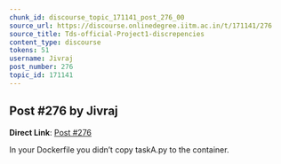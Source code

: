```yaml
---
chunk_id: discourse_topic_171141_post_276_00
source_url: https://discourse.onlinedegree.iitm.ac.in/t/171141/276
source_title: Tds-official-Project1-discrepencies
content_type: discourse
tokens: 51
username: Jivraj
post_number: 276
topic_id: 171141
---
```


## Post #276 by Jivraj

**Direct Link**: [Post #276](https://discourse.onlinedegree.iitm.ac.in/t/171141/276)

In your Dockerfile you didn’t copy taskA.py to the container.
